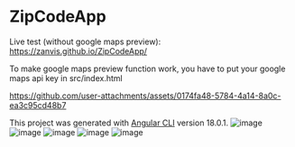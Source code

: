 # ZipCodeApp
Live test (without google maps preview): https://zanvis.github.io/ZipCodeApp/

To make google maps preview function work, you have to put your google maps api key in src/index.html


https://github.com/user-attachments/assets/0174fa48-5784-4a14-8a0c-ea3c95cd48b7


This project was generated with [Angular CLI](https://github.com/angular/angular-cli) version 18.0.1.
![image](https://github.com/Zanvis/ZipCodeApp/assets/161169953/274871f5-d08b-4874-9f30-37c7c4bf40a2)
![image](https://github.com/Zanvis/ZipCodeApp/assets/161169953/7f10fb8d-b6db-4eba-845d-29a5709c54ec)
![image](https://github.com/Zanvis/ZipCodeApp/assets/161169953/78505157-7189-47dd-9649-998575c3ac0b)
![image](https://github.com/Zanvis/ZipCodeApp/assets/161169953/cd62e1ac-6fab-4549-ba55-7ecb42e8bf3d)
![image](https://github.com/Zanvis/ZipCodeApp/assets/161169953/25a0fb5e-738b-4ef2-93cb-dac6e8bcf105)
